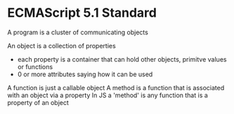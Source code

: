 ECMAScript 5.1 Standard
=======================

A program is a cluster of communicating objects

An object is a collection of properties
*	each property is a container that can hold other objects, primitve values or functions
*	0 or more attributes saying how it can be used

A function is just a callable object
A method is a function that is associated with an object via a property
In JS a 'method' is any function that is a property of an object